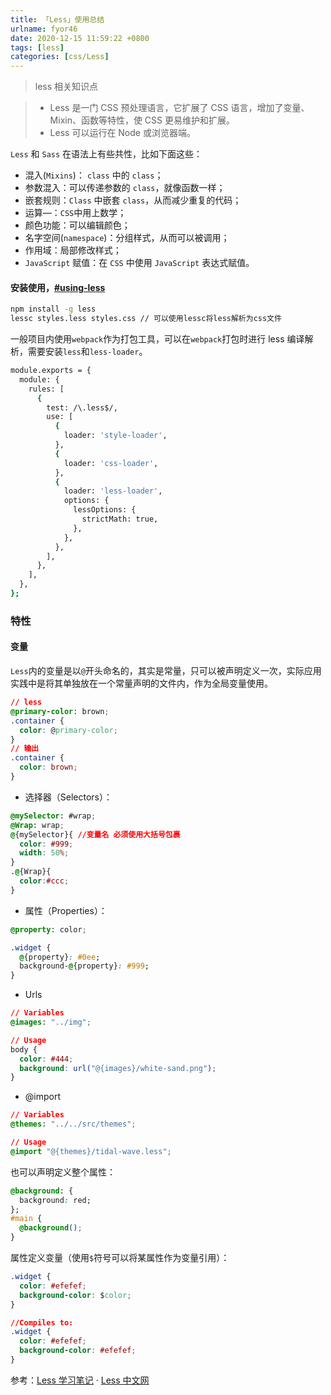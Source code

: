 ```yaml
---
title: 「Less」使用总结
urlname: fyor46
date: 2020-12-15 11:59:22 +0800
tags: [less]
categories: [css/Less]
---
```


> less 相关知识点

<!-- more -->

> - Less 是一门 CSS 预处理语言，它扩展了 CSS 语言，增加了变量、Mixin、函数等特性，使 CSS 更易维护和扩展。
> - Less 可以运行在 Node 或浏览器端。

`Less` 和 `Sass` 在语法上有些共性，比如下面这些：

- 混入(`Mixins`)： `class` 中的 `class`；
- 参数混入：可以传递参数的 `class`，就像函数一样；
- 嵌套规则：`Class` 中嵌套 `class`，从而减少重复的代码；
- 运算—：`CSS`中用上数学；
- 颜色功能：可以编辑颜色；
- 名字空间(`namespace`)：分组样式，从而可以被调用；
- 作用域：局部修改样式；
- `JavaScript` 赋值：在 `CSS` 中使用 `JavaScript` 表达式赋值。

#### 安装使用，[#using-less](http://lesscss.cn/#using-less)

```bash
npm install -g less
lessc styles.less styles.css // 可以使用lessc将less解析为css文件
```

一般项目内使用`webpack`作为打包工具，可以在`webpack`打包时进行 less 编译解析，需要安装`less`和`less-loader`。

```bash
module.exports = {
  module: {
    rules: [
      {
        test: /\.less$/,
        use: [
          {
            loader: 'style-loader',
          },
          {
            loader: 'css-loader',
          },
          {
            loader: 'less-loader',
            options: {
              lessOptions: {
                strictMath: true,
              },
            },
          },
        ],
      },
    ],
  },
};


```

### 特性

#### 变量

`Less`内的变量是以`@`开头命名的，其实是常量，只可以被声明定义一次，实际应用实践中是将其单独放在一个常量声明的文件内，作为全局变量使用。

```css
// less
@primary-color: brown;
.container {
  color: @primary-color;
}
// 输出
.container {
  color: brown;
}
```

- 选择器（Selectors）：

```css
@mySelector: #wrap;
@Wrap: wrap;
@{mySelector}{ //变量名 必须使用大括号包裹
  color: #999;
  width: 50%;
}
.@{Wrap}{
  color:#ccc;
}
```

- 属性（Properties）：

```css
@property: color;

.widget {
  @{property}: #0ee;
  background-@{property}: #999;
}
```

- Urls

```css
// Variables
@images: "../img";

// Usage
body {
  color: #444;
  background: url("@{images}/white-sand.png");
}
```

- @import

```css
// Variables
@themes: "../../src/themes";

// Usage
@import "@{themes}/tidal-wave.less";
```

也可以声明定义整个属性：

```css
@background: {
  background: red;
};
#main {
  @background();
}
```

属性定义变量（使用`$`符号可以将某属性作为变量引用）：

```css
.widget {
  color: #efefef;
  background-color: $color;
}

//Compiles to:
.widget {
  color: #efefef;
  background-color: #efefef;
}
```

参考：[Less 学习笔记](https://www.clloz.com/programming/front-end/css/2020/10/25/less-tutorial/) · [Less 中文网](http://lesscss.cn)
